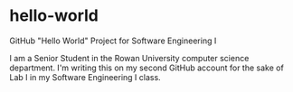# hello-world
GitHub "Hello World" Project for Software Engineering I

I am a Senior Student in the Rowan University computer science department. I'm writing this
on my second GitHub account for the sake of Lab I in my Software Engineering I class.
